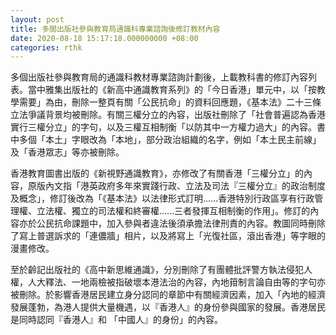 ```yaml
---
layout: post
title: 多間出版社參與教育局通識科專業諮詢後修訂教材內容
date: 2020-08-18 15:17:18.000000000 +08:00
categories: rthk
---
```


多個出版社參與教育局的通識科教材專業諮詢計劃後，上載教科書的修訂內容列表。當中雅集出版社的《新高中通識教育系列》的「今日香港」單元中，以「按教學需要」為由，刪除一整頁有關「公民抗命」的資料回應題，《基本法》二十三條立法爭議背景均被刪除。有關三權分立的內容，出版社刪除了「社會普遍認為香港實行三權分立」的字句，以及三權互相制衡「以防其中一方權力過大」的內容。書中多個「本土」字眼改為「本地」，部分政治組織的名字，例如「本土民主前線」及「香港眾志」等亦被刪除。

香港教育圖書出版的《新視野通識教育》，亦修改了有關香港「三權分立」的內容，原版內文指「港英政府多年來實踐行政、立法及司法『三權分立』的政治制度及概念」，修訂後改為「《基本法》以法律形式訂明......香港特別行政區享有行政管理權、立法權、獨立的司法權和終審權......三者發揮互相制衡的作用」。修訂的內容亦於公民抗命課題中，加入參與者違法後須承擔法律刑責的內容。教圖同時刪除了寫上普選訴求的「連儂牆」相片，以及將寫上「光復社區，滾出香港」等字眼的漫畫修改。

至於齡記出版社的《高中新思維通識》，分別刪除了有團體批評警方執法侵犯人權，人大釋法、一地兩檢被指破壞本港法治的內容，內地箝制言論自由等的字句亦被刪除。於影響香港居民建立身分認同的章節中有關經濟因素，加入「內地的經濟發展蓬勃，為港人提供大量機遇，以『香港人』的身份參與國家的發展。香港居民是同時認同『香港人』和 「中國人』的身份」的內容。
